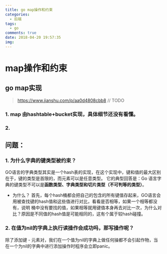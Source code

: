 ```yaml
---
title: go map操作和约束
categories:
  - 后端
tags:
  - go
comments: true
date: 2018-04-20 19:57:35
img:
---
```


# map操作和约束
## go map实现
> https://www.jianshu.com/p/aa0d4808cbb8
// TODO
### 1. map 由hashtable+bucket实现，具体细节还没有看懂。
### 2.  

## 问题：
### 1. 为什么字典的键类型被约束？
GO语言的字典类型其实是一个hash表的实现，在这个实现中，键和值的最大区别在于，键的类型是首限的，而元素可以是任意类型。
它的典型回答是：Go 语言字典的键类型不可以是**函数类型、字典类型和切片类型（不可判等的类型）**。
- 为什么？
首先，每个hash桶都会把自己的包含的所有键值存起来，GO语言会用被查找键的hash值和这些值进行对比，看看是否相等，如果一个相等都没有，说明
桶中没有要找的值，如果相等就用键值本身再去对比一次，为什么对比？原因是不同值的hash值是可能相同的，这有个属于较hash碰撞。

### 2. 在值为nil的字典上执行读操作会成功吗，那写操作呢？
除了添加键 - 元素对，我们在一个值为nil的字典上做任何操都不会引起作物，当在一个为nil的字典中进行添加操作时程序会立即panic。

